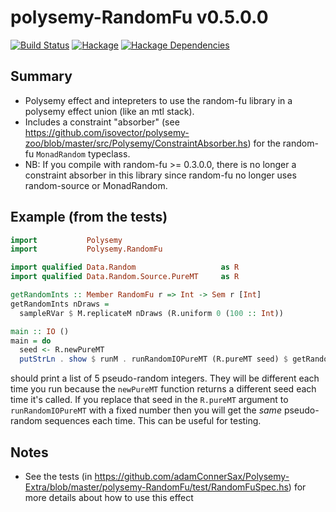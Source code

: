# polysemy-RandomFu v0.5.0.0

[![Build Status][travis-badge]][travis]
[![Hackage][hackage-badge]][hackage]
[![Hackage Dependencies][hackage-deps-badge]][hackage-deps]

## Summary
- Polysemy effect and intepreters to use the random-fu library in a polysemy effect union (like an mtl stack).
- Includes a constraint "absorber" (see https://github.com/isovector/polysemy-zoo/blob/master/src/Polysemy/ConstraintAbsorber.hs) for
the random-fu ```MonadRandom``` typeclass.
- NB: If you compile with random-fu >= 0.3.0.0, there is no longer a constraint absorber in this library since random-fu no longer uses
  random-source or MonadRandom.

## Example (from the tests)
```haskell
import           Polysemy
import           Polysemy.RandomFu

import qualified Data.Random                   as R
import qualified Data.Random.Source.PureMT     as R

getRandomInts :: Member RandomFu r => Int -> Sem r [Int]
getRandomInts nDraws =
  sampleRVar $ M.replicateM nDraws (R.uniform 0 (100 :: Int))

main :: IO ()
main = do
  seed <- R.newPureMT
  putStrLn . show $ runM . runRandomIOPureMT (R.pureMT seed) $ getRandomInts 5
```
should print a list of 5 pseudo-random integers.
They will be different each time you run because the ```newPureMT``` function
returns a different seed each time it's called.  If you replace that seed in
the ```R.pureMT``` argument to ```runRandomIOPureMT``` with a fixed number
then you will get the *same* pseudo-random sequences each time.  This can be
useful for testing.

## Notes
- See the tests (in https://github.com/adamConnerSax/Polysemy-Extra/blob/master/polysemy-RandomFu/test/RandomFuSpec.hs)
for more details about how to use this effect

[travis]:        <https://travis-ci.org/adamConnerSax/polysemy-extra>
[travis-badge]:  <https://travis-ci.org/adamConnerSax/polysemy-Extra.svg?branch=master>
[hackage]:       <https://hackage.haskell.org/package/polysemy-RandomFu>
[hackage-badge]: <https://img.shields.io/hackage/v/polysemy-RandomFu.svg>
[hackage-deps-badge]: <https://img.shields.io/hackage-deps/v/polysemy-RandomFu.svg>
[hackage-deps]: <http://packdeps.haskellers.com/feed?needle=polysemy-RandomFu>
